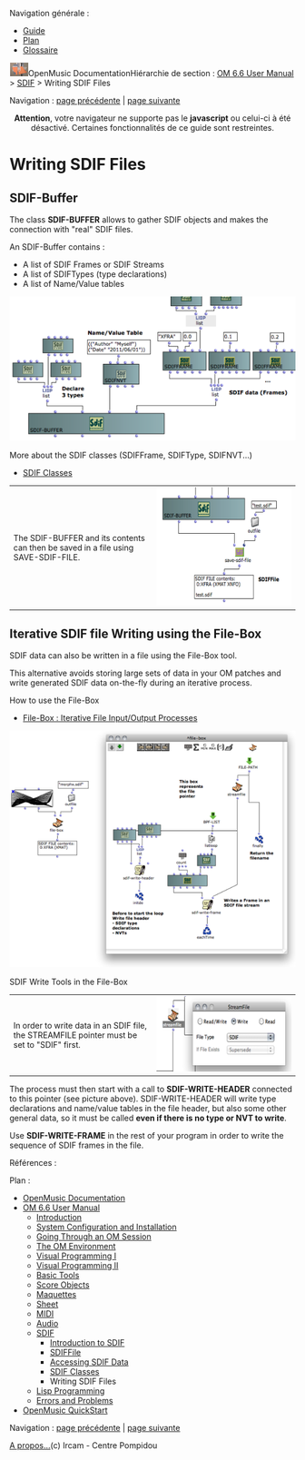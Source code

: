 <div id="tplf" class="tplPage">

<div id="tplh">

<span class="hidden">Navigation générale : </span>

  - [<span>Guide</span>](OM-Documentation.md)
  - [<span>Plan</span>](OM-Documentation_1.md)
  - [<span>Glossaire</span>](OM-Documentation_2.md)

</div>

<div id="tplt">

![empty.gif](../tplRes/page/empty.gif)![logoom1.png](../res/logoom1.png)<span class="tplTi">OpenMusic
Documentation</span><span class="sw_outStack_navRoot"><span class="hidden">Hiérarchie
de section : </span>[<span>OM 6.6 User
Manual</span>](OM-User-Manual.md)<span class="stkSep"> \>
</span>[<span>SDIF</span>](SDIF.md)<span class="stkSep"> \>
</span><span class="stkSel_yes"><span>Writing SDIF
Files</span></span></span>

</div>

<div class="tplNav">

<span class="hidden">Navigation : </span>[<span>page
précédente</span>](SDIF-Classes.md "page précédente(SDIF Classes)")<span class="hidden">
| </span>[<span>page
suivante</span>](Lisp.md "page suivante(Lisp Programming)")

</div>

<div id="tplc" class="tplc_out_yes">

<div style="text-align: center;">

**Attention**, votre navigateur ne supporte pas le **javascript** ou
celui-ci à été désactivé. Certaines fonctionnalités de ce guide sont
restreintes.

</div>

<div class="headCo">

# <span>Writing SDIF Files</span>

<div class="headCo_co">

<div>

<div class="part">

## <span>SDIF-Buffer</span>

<div class="part_co">

<div class="infobloc">

<div class="txt">

The class **SDIF-BUFFER** allows to gather SDIF objects and makes the
connection with "real" SDIF files.

An SDIF-Buffer contains :

  - <span>A list of SDIF Frames or SDIF Streams</span>
  - <span>A list of SDIFTypes (type declarations)</span>
  - <span>A list of Name/Value tables</span>

</div>

<div class="caption">

<div class="caption_co">

![sdif-buffer.png](../res/sdif-buffer.png)

</div>

</div>

<div class="linkSet">

<div class="linkSet_ti">

<span>More about the SDIF classes (SDIFFrame, SDIFType,
SDIFNVT...)</span>

</div>

<div class="linkUL">

  - [<span>SDIF Classes</span>](SDIF-Classes.md)

</div>

</div>

<div class="txtRes">

<table>
<colgroup>
<col style="width: 50%" />
<col style="width: 50%" />
</colgroup>
<tbody>
<tr class="odd">
<td><div class="dk_txtRes_txt txt">
<p>The SDIF-BUFFER and its contents can then be saved in a file using SAVE-SDIF-FILE.</p>
</div></td>
<td><div class="caption">
<div class="caption_co">
<a href="../res/save-sdif-buffer.png" class="overLnk" title="Cliquez pour agrandir"><img src="../res/save-sdif-buffer_1.png" width="300" height="209" alt="save-sdif-buffer_1.png" /></a>
</div>
</div></td>
</tr>
</tbody>
</table>

</div>

</div>

</div>

</div>

<div class="part">

## <span>Iterative SDIF file Writing using the File-Box</span>

<div class="part_co">

<div class="infobloc">

<div class="txt">

SDIF data can also be written in a file using the File-Box tool.

This alternative avoids storing large sets of data in your OM patches
and write generated SDIF data on-the-fly during an iterative process.

</div>

<div class="linkSet">

<div class="linkSet_ti">

<span>How to use the File-Box</span>

</div>

<div class="linkUL">

  - [<span>File-Box : Iterative File Input/Output
    Processes</span>](File-Box.md)

</div>

</div>

<div class="caption">

<div class="caption_co">

[![sdif-file-box\_1.png](../res/sdif-file-box_1.png)](../res/sdif-file-box.png "Cliquez pour agrandir")

</div>

</div>

</div>

<div class="infobloc">

<div class="infobloc_ti">

<span>SDIF Write Tools in the File-Box</span>

</div>

<div class="txtRes">

<table>
<colgroup>
<col style="width: 50%" />
<col style="width: 50%" />
</colgroup>
<tbody>
<tr class="odd">
<td><div class="dk_txtRes_txt txt">
<p>In order to write data in an SDIF file, the STREAMFILE pointer must be set to "SDIF" first.</p>
</div></td>
<td><div class="caption">
<div class="caption_co">
<a href="../res/sdif-file-pointer.png" class="overLnk" title="Cliquez pour agrandir"><img src="../res/sdif-file-pointer_1.png" width="300" height="133" alt="sdif-file-pointer_1.png" /></a>
</div>
</div></td>
</tr>
</tbody>
</table>

</div>

<div class="txt">

The process must then start with a call to **SDIF-WRITE-HEADER**
connected to this pointer (see picture above). SDIF-WRITE-HEADER will
write type declarations and name/value tables in the file header, but
also some other general data, so it must be called **even if there is no
type or NVT to write**.

Use **SDIF-WRITE-FRAME** in the rest of your program in order to write
the sequence of SDIF frames in the file.

</div>

</div>

</div>

</div>

</div>

</div>

</div>

<span class="hidden">Références : </span>

</div>

<div id="tplo" class="tplo_out_yes">

<div class="tplOTp">

<div class="tplOBm">

<div id="mnuFrm">

<span class="hidden">Plan :</span>

<div id="mnuFrmUp" onmouseout="menuScrollTiTask.fSpeed=0;" onmouseover="if(menuScrollTiTask.fSpeed&gt;=0) {menuScrollTiTask.fSpeed=-2; scTiLib.addTaskNow(menuScrollTiTask);}" onclick="menuScrollTiTask.fSpeed-=2;" style="display: none;">

<span id="mnuFrmUpLeft">[](#)</span><span id="mnuFrmUpCenter"></span><span id="mnuFrmUpRight"></span>

</div>

<div id="mnuScroll">

  - [<span>OpenMusic Documentation</span>](OM-Documentation.md)
  - [<span>OM 6.6 User Manual</span>](OM-User-Manual.md)
      - [<span>Introduction</span>](00-Sommaire.md)
      - [<span>System Configuration and
        Installation</span>](Installation.md)
      - [<span>Going Through an OM Session</span>](Goingthrough.md)
      - [<span>The OM Environment</span>](Environment.md)
      - [<span>Visual Programming I</span>](BasicVisualProgramming.md)
      - [<span>Visual Programming
        II</span>](AdvancedVisualProgramming.md)
      - [<span>Basic Tools</span>](BasicObjects.md)
      - [<span>Score Objects</span>](ScoreObjects.md)
      - [<span>Maquettes</span>](Maquettes.md)
      - [<span>Sheet</span>](Sheet.md)
      - [<span>MIDI</span>](MIDI.md)
      - [<span>Audio</span>](Audio.md)
      - [<span>SDIF</span>](SDIF.md)
          - [<span>Introduction to SDIF</span>](SDIF-Intro.md)
          - [<span>SDIFFile</span>](SDIFFile.md)
          - [<span>Accessing SDIF Data</span>](SDIF-Read.md)
          - [<span>SDIF Classes</span>](SDIF-Classes.md)
          - <span id="i2" class="outLeftSel_yes"><span>Writing SDIF
            Files</span></span>
      - [<span>Lisp Programming</span>](Lisp.md)
      - [<span>Errors and Problems</span>](errors.md)
  - [<span>OpenMusic QuickStart</span>](QuickStart-Chapters.md)

</div>

<div id="mnuFrmDown" onmouseout="menuScrollTiTask.fSpeed=0;" onmouseover="if(menuScrollTiTask.fSpeed&lt;=0) {menuScrollTiTask.fSpeed=2; scTiLib.addTaskNow(menuScrollTiTask);}" onclick="menuScrollTiTask.fSpeed+=2;" style="display: none;">

<span id="mnuFrmDownLeft">[](#)</span><span id="mnuFrmDownCenter"></span><span id="mnuFrmDownRight"></span>

</div>

</div>

</div>

</div>

</div>

<div class="tplNav">

<span class="hidden">Navigation : </span>[<span>page
précédente</span>](SDIF-Classes.md "page précédente(SDIF Classes)")<span class="hidden">
| </span>[<span>page
suivante</span>](Lisp.md "page suivante(Lisp Programming)")

</div>

<div id="tplb">

[<span>A propos...</span>](OM-Documentation_3.md)(c) Ircam - Centre
Pompidou

</div>

</div>
